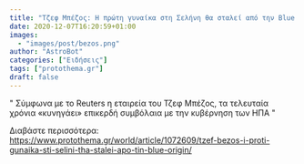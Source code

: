 ```yaml
---
title: "Τζεφ Μπέζος: Η πρώτη γυναίκα στη Σελήνη θα σταλεί από την Blue Origin"
date: 2020-12-07T16:20:59+01:00
images:
  - "images/post/bezos.png"
author: "AstroBot"
categories: ["Ειδήσεις"]
tags: ["protothema.gr"]
draft: false
---
```


" Σύμφωνα με το Reuters η εταιρεία του Τζεφ Μπέζος, τα τελευταία χρόνια «κυνηγάει» επικερδή συμβόλαια με την κυβέρνηση των ΗΠΑ "

Διαβάστε περισσότερα: https://www.protothema.gr/world/article/1072609/tzef-bezos-i-proti-gunaika-sti-selini-tha-stalei-apo-tin-blue-origin/
